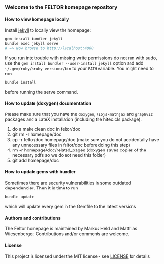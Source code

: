 ### Welcome to the FELTOR homepage repository

#### How to view homepage locally
Install [jekyll](https://jekyllrb.com/) to locally view the homepage:

```sh
gem install bundler jekyll
bundle exec jekyll serve
# => Now browse to http://localhost:4000
```
If you run into trouble with missing write permissions do not run with sudo, use
the `gem install bundler --user-install jekyll` option and add `~/.gem/ruby/<ruby version>/bin` to your `PATH` variable.
You might need to run
```sh
bundle install
```
before running the serve command.

#### How to update (doxygen) documentation

Please make sure that you have the `doxygen`,
`libjs-mathjax` and `graphviz` packages and a LateX installation (including the hitec.cls package).

1. do a make clean doc in feltor/doc
2. git rm -r homepage/doc
3. cp -r feltor/doc homepage/doc (make sure you do not accidentally have any
unnecessary files in feltor/doc before doing this step)
4. rm -r homepage/doc/related_pages (doxygen saves copies of the necessary pdfs so we do not need this folder)
5. git add homepage/doc

#### How to update gems with bundler

Sometimes there are security vulnerabilities in some outdated dependencies.
Then it is time to run

```sh
bundle update
```

which will update every gem in the Gemfile to the latest versions

#### Authors and contributions

The Feltor homepage is maintained by Markus Held and Matthias Wiesenberger. Contributions and/or comments are welcome.

#### License

This project is licensed under the MIT license - see [LICENSE](LICENSE) for details
